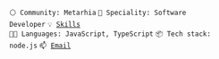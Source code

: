 <code>⚪ Community: Metarhia</code>
<code>👷 Speciality: Software Developer</code>
<code>💡 [Skills](SKILLS.md)</code><br>
<code>🧑‍💻 Languages: JavaScript, TypeScript</code>
<code>📦 Tech stack: node.js</code>
<code>📫 [Email](mailto:svmlitimur+github@gmail.com)</code><br>
